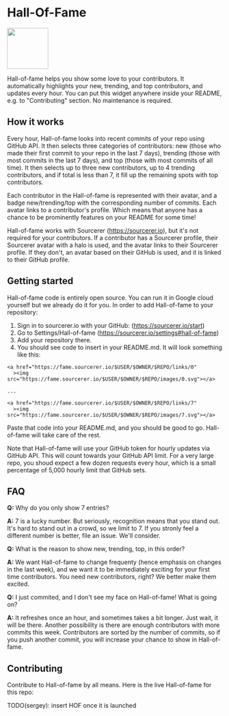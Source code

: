 # Hall-Of-Fame

<img src="https://user-images.githubusercontent.com/20287615/43668986-d98186cc-9734-11e8-9c3e-3956a512be04.png" height="96px">

Hall-of-fame helps you show some love to your contributors. It automatically highlights your new, trending, and top contributors, and updates every hour. You can put this widget anywhere inside your README, e.g. to "Contributing" section. No maintenance is required.

## How it works

Every hour, Hall-of-fame looks into recent commits of your repo using GitHub API. It then selects three categories of contributors: new (those who made their first commit to your repo in the last 7 days), trending (those with most commits in the last 7 days), and top (those with most commits of all time). It then selects up to three new contributors, up to 4 trending contributors, and if total is less than 7, it fill up the remaining spots with top contributors.

Each contributor in the Hall-of-fame is represented with their avatar, and a badge new/trending/top with the corresponding number of commits. Each avatar links to a contributor's profile. Which means that anyone has a chance to be prominently features on your README for some time!

Hall-of-fame works with Sourcerer (https://sourcerer.io), but it's not required for your contributors. If a contributor has a Sourcerer profile, their Sourcerer avatar with a halo is used, and the avatar links to their Sourcerer profile. If they don't, an avatar based on their GitHub is used, and it is linked to their GitHub profile.

## Getting started

Hall-of-fame code is entirely open source. You can run it in Google cloud yourself but we already do it for you. In order to add Hall-of-fame to your repository:

1. Sign in to sourcerer.io with your GitHub: (https://sourcerer.io/start)
2. Go to Settings/Hall-of-fame (https://sourcerer.io/settings#hall-of-fame)
3. Add your repository there.
4. You should see code to insert in your README.md. It will look something like this:

```
<a href="https://fame.sourcerer.io/$USER/$OWNER/$REPO/links/0"
  ><img src="https://fame.sourcerer.io/$USER/$OWNER/$REPO/images/0.svg"></a>

...

<a href="https://fame.sourcerer.io/$USER/$OWNER/$REPO/links/7"
  ><img src="https://fame.sourcerer.io/$USER/$OWNER/$REPO/images/7.svg"></a>
```
Paste that code into your README.md, and you should be good to go. Hall-of-fame will take care of the rest.

Note that Hall-of-fame will use your GitHub token for hourly updates via GitHub API. This will count towards your GitHub API limit. For a very large repo, you shoud expect a few dozen requests every hour, which is a small percentage of 5,000 hourly limit that GitHub sets.

## FAQ

**Q:** Why do you only show 7 entries?

**A:** 7 is a lucky number. But seriously, recognition means that you stand out. It's hard to stand out in a crowd, so we limit to 7. If you stronly feel a different number is better, file an issue. We'll consider.

**Q:** What is the reason to show new, trending, top, in this order?

**A:** We want Hall-of-fame to change frequenty (hence emphasis on changes in the last week), and we want it to be immediately exciting for your first time contributors. You need new contributors, right? We better make them excited.

**Q:** I just commited, and I don't see my face on Hall-of-fame! What is going on?

**A:** It refreshes once an hour, and sometimes takes a bit longer. Just wait, it will be there. Another possibility is there are enough contributors with more commits this week. Contributors are sorted by the number of commits, so if you push another commit, you will increase your chance to show in Hall-of-fame.

## Contributing

Contribute to Hall-of-fame by all means. Here is the live Hall-of-fame for this repo:

TODO(sergey): insert HOF once it is launched
